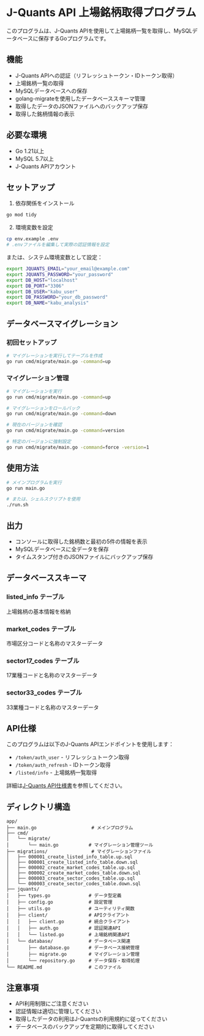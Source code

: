 # J-Quants API 上場銘柄取得プログラム

このプログラムは、J-Quants APIを使用して上場銘柄一覧を取得し、MySQLデータベースに保存するGoプログラムです。

## 機能

- J-Quants APIへの認証（リフレッシュトークン・IDトークン取得）
- 上場銘柄一覧の取得
- MySQLデータベースへの保存
- golang-migrateを使用したデータベーススキーマ管理
- 取得したデータのJSONファイルへのバックアップ保存
- 取得した銘柄情報の表示

## 必要な環境

- Go 1.21以上
- MySQL 5.7以上
- J-Quants APIアカウント

## セットアップ

1. 依存関係をインストール
```bash
go mod tidy
```

2. 環境変数を設定
```bash
cp env.example .env
# .envファイルを編集して実際の認証情報を設定
```

または、システム環境変数として設定：
```bash
export JQUANTS_EMAIL="your_email@example.com"
export JQUANTS_PASSWORD="your_password"
export DB_HOST="localhost"
export DB_PORT="3306"
export DB_USER="kabu_user"
export DB_PASSWORD="your_db_password"
export DB_NAME="kabu_analysis"
```

## データベースマイグレーション

### 初回セットアップ
```bash
# マイグレーションを実行してテーブルを作成
go run cmd/migrate/main.go -command=up
```

### マイグレーション管理
```bash
# マイグレーションを実行
go run cmd/migrate/main.go -command=up

# マイグレーションをロールバック
go run cmd/migrate/main.go -command=down

# 現在のバージョンを確認
go run cmd/migrate/main.go -command=version

# 特定のバージョンに強制設定
go run cmd/migrate/main.go -command=force -version=1
```

## 使用方法

```bash
# メインプログラムを実行
go run main.go

# または、シェルスクリプトを使用
./run.sh
```

## 出力

- コンソールに取得した銘柄数と最初の5件の情報を表示
- MySQLデータベースに全データを保存
- タイムスタンプ付きのJSONファイルにバックアップ保存

## データベーススキーマ

### listed_info テーブル
上場銘柄の基本情報を格納

### market_codes テーブル
市場区分コードと名称のマスターデータ

### sector17_codes テーブル
17業種コードと名称のマスターデータ

### sector33_codes テーブル
33業種コードと名称のマスターデータ

## API仕様

このプログラムは以下のJ-Quants APIエンドポイントを使用します：

- `/token/auth_user` - リフレッシュトークン取得
- `/token/auth_refresh` - IDトークン取得  
- `/listed/info` - 上場銘柄一覧取得

詳細は[J-Quants API仕様書](https://jpx.gitbook.io/j-quants-ja/api-reference)を参照してください。

## ディレクトリ構造

```
app/
├── main.go                    # メインプログラム
├── cmd/
│   └── migrate/
│       └── main.go           # マイグレーション管理ツール
├── migrations/                # マイグレーションファイル
│   ├── 000001_create_listed_info_table.up.sql
│   ├── 000001_create_listed_info_table.down.sql
│   ├── 000002_create_market_codes_table.up.sql
│   ├── 000002_create_market_codes_table.down.sql
│   ├── 000003_create_sector_codes_table.up.sql
│   └── 000003_create_sector_codes_table.down.sql
├── jquants/
│   ├── types.go              # データ型定義
│   ├── config.go             # 設定管理
│   ├── utils.go              # ユーティリティ関数
│   ├── client/               # APIクライアント
│   │   ├── client.go         # 統合クライアント
│   │   ├── auth.go           # 認証関連API
│   │   └── listed.go         # 上場銘柄関連API
│   └── database/             # データベース関連
│       ├── database.go       # データベース接続管理
│       ├── migrate.go        # マイグレーション管理
│       └── repository.go     # データ保存・取得処理
└── README.md                 # このファイル
```

## 注意事項

- API利用制限にご注意ください
- 認証情報は適切に管理してください
- 取得したデータの利用はJ-Quantsの利用規約に従ってください
- データベースのバックアップを定期的に取得してください
